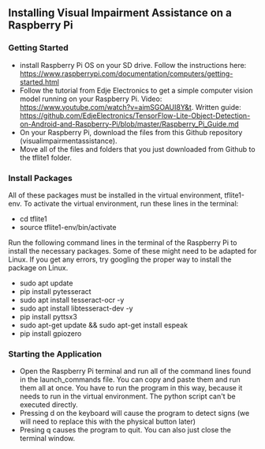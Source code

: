 ## Installing Visual Impairment Assistance on a Raspberry Pi

### Getting Started
* install Raspberry Pi OS on your SD drive. Follow the instructions here: https://www.raspberrypi.com/documentation/computers/getting-started.html
* Follow the tutorial from Edje Electronics to get a simple computer vision model running on your Raspberry Pi. Video: https://www.youtube.com/watch?v=aimSGOAUI8Y&t. Written guide: https://github.com/EdjeElectronics/TensorFlow-Lite-Object-Detection-on-Android-and-Raspberry-Pi/blob/master/Raspberry_Pi_Guide.md
* On your Raspberry Pi, download the files from this Github repository (visualimpairmentassistance).
* Move all of the files and folders that you just downloaded from Github to the tflite1 folder.

### Install Packages
All of these packages must be installed in the virtual environment, tflite1-env. To activate the virtual environment, run these lines in the terminal:
* cd tflite1
* source tflite1-env/bin/activate

Run the following command lines in the terminal of the Raspberry Pi to install the necessary packages. Some of these might need to be adapted for Linux. If you get any errors, try googling the proper way to install the package on Linux.
* sudo apt update
* pip install pytesseract
* sudo apt install tesseract-ocr -y
* sudo apt install libtesseract-dev -y
* pip install pyttsx3
* sudo apt-get update && sudo apt-get install espeak
* pip install gpiozero

### Starting the Application
* Open the Raspberry Pi terminal and run all of the command lines found in the launch_commands file. You can copy and paste them and run them all at once. You have to run the program in this way, because it needs to run in the virtual environment. The python script can't be executed directly. 
* Pressing d on the keyboard will cause the program to detect signs (we will need to replace this with the physical button later)
* Presing q causes the program to quit. You can also just close the terminal window.
